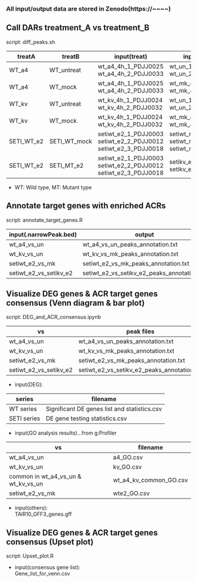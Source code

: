 ### All input/output data are stored in Zenodo(https://~~~~)

## Call DARs treatment_A vs treatment_B

script: diff_peaks.sh

| treatA  | treatB | input(treat)  | input(control) |  output  |
|---|---|---|---|---|
| WT_a4 | WT_untreat | wt_a4_4h_1_PDJJ0025 <br> wt_a4_4h_2_PDJJ0033 | wt_un_1_PDJJ0022 <br> wt_un_2_PDJJ0030 | wt_a4_vs_un |
| WT_a4 | WT_mock | wt_a4_4h_1_PDJJ0025 <br> wt_a4_4h_2_PDJJ0033 | wt_mk_4h_1_PDJJ0023 <br> wt_mk_4h_2_PDJJ0031 | wt_a4_vs_mk |
| WT_kv | WT_untreat | wt_kv_4h_1_PDJJ0024 <br> wt_kv_4h_2_PDJJ0032 | wt_un_1_PDJJ0022 <br> wt_un_2_PDJJ0030 | wt_kv_vs_un |
| WT_kv | WT_mock | wt_kv_4h_1_PDJJ0024 <br> wt_kv_4h_2_PDJJ0032 | wt_mk_4h_1_PDJJ0023 <br> wt_mk_4h_2_PDJJ0031 | wt_kv_vs_mk |
| SETI_WT_e2 | SETI_WT_mock | setiwt_e2_1_PDJJ0003 <br> setiwt_e2_2_PDJJ0012 <br> setiwt_e2_3_PDJJ0018 | setiwt_mk_1_PDJJ0002 <br> setiwt_mk_2_PDJJ0011 <br> setiwt_mk_3_PDJJ0017 | setiwt_e2_vs_mk |
| SETI_WT_e2 | SETI_MT_e2 | setiwt_e2_1_PDJJ0003 <br> setiwt_e2_2_PDJJ0012 <br> setiwt_e2_3_PDJJ0018 | setikv_e2_1_PDJJ0006 <br> setikv_e2_2_PDJJ0015 | setiwt_e2_vs_setikv_e2 |
* WT: Wild type, MT: Mutant type

## Annotate target genes with enriched ACRs

script: annotate_target_genes.R

| input(.narrowPeak.bed) |  output  |
|---|---|
| wt_a4_vs_un | wt_a4_vs_un_peaks_annotation.txt |
| wt_kv_vs_un | wt_kv_vs_mk_peaks_annotation.txt |
| setiwt_e2_vs_mk | setiwt_e2_vs_mk_peaks_annotation.txt |
| setiwt_e2_vs_setikv_e2 | setiwt_e2_vs_setikv_e2_peaks_annotation.txt |

## Visualize DEG genes & ACR target genes consensus (Venn diagram & bar plot)

script: DEG_and_ACR_consensus.ipynb

| vs | peak files | annotation files |
|---|---|---|
| wt_a4_vs_un | wt_a4_vs_un_peaks_annotation.txt | wt_a4_vs_un_peaks_annotation.txt |
| wt_kv_vs_un | wt_kv_vs_mk_peaks_annotation.txt | wt_kv_vs_mk_peaks_annotation.txt |
| setiwt_e2_vs_mk | setiwt_e2_vs_mk_peaks_annotation.txt | setiwt_e2_vs_mk_peaks_annotation.txt |
| setiwt_e2_vs_setikv_e2 | setiwt_e2_vs_setikv_e2_peaks_annotation.txt | setiwt_e2_vs_setikv_e2_peaks_annotation.txt |

* input(DEG):

| series | filename |
|---|---|
| WT series | Significant DE genes list and statistics.csv |
| SETI series | DE gene testing statistics.csv |

* input(GO analysis results)...from g:Profiler

| vs | filename |
|---|---|
| wt_a4_vs_un | a4_GO.csv |
| wt_kv_vs_un | kv_GO.csv |
| common in wt_a4_vs_un & wt_kv_vs_un | wt_a4_kv_common_GO.csv |
| setiwt_e2_vs_mk | wte2_GO.csv |

* input(others): <br>
TAIR10_GFF3_genes.gff

## Visualize  DEG genes & ACR target genes consensus (Upset plot)
script: Upset_plot.R

* input(consensus gene list): <br>
Gene_list_for_venn.csv
